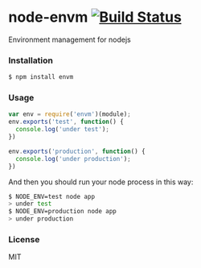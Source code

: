 node-envm [![Build Status](https://travis-ci.org/yorkie/node-envm.png)](https://travis-ci.org/yorkie/node-envm)
============================================

Environment management for nodejs

### Installation

```bash
$ npm install envm
```

### Usage

```js
var env = require('envm')(module);
env.exports('test', function() {
  console.log('under test');
})

env.exports('production', function() {
  console.log('under production');
})
```

And then you should run your node process in this way:

```bash
$ NODE_ENV=test node app
> under test
$ NODE_ENV=production node app
> under production
```

### License

MIT
